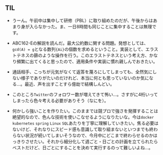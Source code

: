 ## TIL

* うーん。午前中は集中して研修（PBL）に取り組めたのだが、午後からはあまり身が入らなかった。ま、一日8時間も同じことに集中することは無理です。

* ABC162-Eの解説を読んだ。最大公約数に関する問題。発想としては、`gcd(A) = g`となる数列`{Ai}`の個数を求めるということ。実装として、エラストテネスの篩のような操作を行う。このエラストテネスという考え方、かなり頻繁に出てくると思ったので、適用条件や実装に慣れ親しんでおきたい。

* 通話相手、こっちが元気がなくて返答を蔑ろにしてしまっても、全然気にしない様子でありがたいのだけれど、本当に何とも思っていないのか気になる...。最近、声を出すことすら億劫で結構しんどい。

* このところ`Twitter`のフォロワー数が増えてきて怖い...。さすがに4桁いってしまったら色々考える必要がありそう（なにを）。

* 何かしら強いことを作りたい。このままでは競プロで強さを発揮することは絶望的なので、色んな技術を使いこなせるようになりたいな。今は`docker` `kubernetes` `spring` `Linux` `SQL`あたりを丁寧に理解していきたい。焦る必要はないけど、それなりにスピード感も意識して取り組まないといつまでも終わらない状況が続いてしまいそうなので、今月中にどこまで終わらせるのかはっきりさせたい。それから細分化して週ごと・日ごとの計画を立てられたらベストだけど、日ごとにすることを決めて実行するのって難しいよね...。